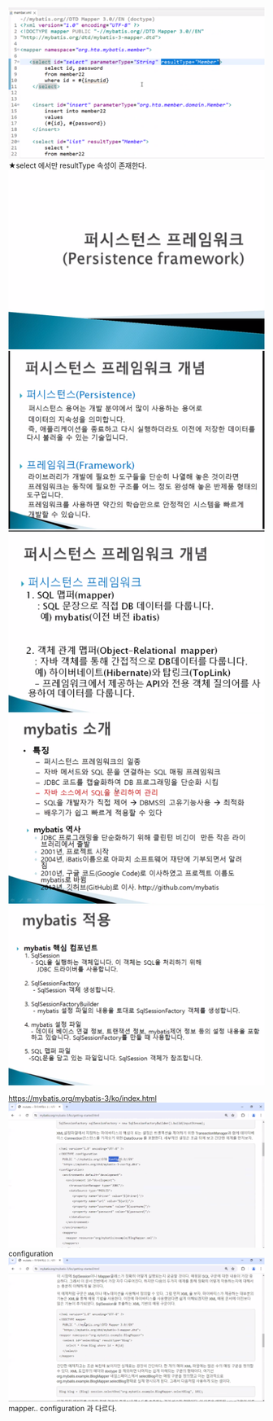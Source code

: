 ![](../image/Pasted%20image%2020240412090917.png)
★select 에서만 resultType 속성이 존재한다.
![](../image/Pasted%20image%2020240412090941.png)
![](../image/Pasted%20image%2020240412091021.png)
![](../image/Pasted%20image%2020240412091130.png)
![](../image/Pasted%20image%2020240412091236.png)
![](../image/Pasted%20image%2020240412091344.png)


https://mybatis.org/mybatis-3/ko/index.html
![](../image/Pasted%20image%2020240412091855.png)
configuration
![](../image/Pasted%20image%2020240412091824.png)
mapper.. configuration 과 다르다.

